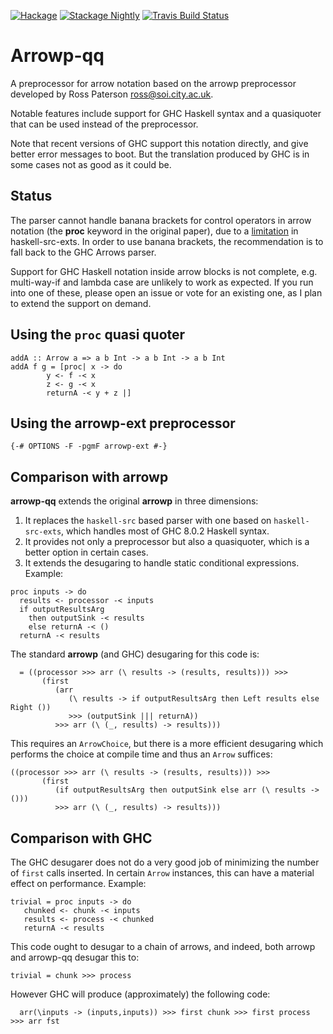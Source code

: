 [![Hackage](https://img.shields.io/hackage/v/arrowp-qq.svg)](https://hackage.haskell.org/package/arrowp-qq)
[![Stackage Nightly](http://stackage.org/package/arrowp-qq/badge/nightly)](http://stackage.org/nightly/package/arrowp-qq)
[![Travis Build Status](https://travis-ci.org/pepeiborra/arrowp-qq.svg)](https://travis-ci.org/pepeiborra/arrowp-qq)

Arrowp-qq
==========
A preprocessor for arrow notation 
based on the arrowp preprocessor developed by Ross Paterson <ross@soi.city.ac.uk>.

Notable features include support for GHC Haskell syntax and a
quasiquoter that can be used instead of the preprocessor.

Note that recent versions of GHC support this notation directly, and
give better error messages to boot. But the translation produced by GHC
is in some cases not as good as it could be.

Status
------

The parser cannot handle banana brackets for
control operators in arrow notation (the **proc** keyword in the original paper), 
due to a 
[limitation](https://github.com/haskell-suite/haskell-src-exts/issues/45) 
in haskell-src-exts. In order to use banana brackets, the recommendation
is to fall back to the GHC Arrows parser. 

Support for GHC Haskell notation inside arrow blocks is not complete, e.g.
multi-way-if and lambda case are unlikely to work as expected. If you run into 
one of these, please open an issue or vote for an existing one, as I plan to extend
the support on demand.

Using the `proc` quasi quoter
---------------------------

```
addA :: Arrow a => a b Int -> a b Int -> a b Int
addA f g = [proc| x -> do
		y <- f -< x
		z <- g -< x
		returnA -< y + z |]
```

Using the **arrowp-ext** preprocessor
---------------------------------

```
{-# OPTIONS -F -pgmF arrowp-ext #-}
```

Comparison with **arrowp**
-----------------------
**arrowp-qq** extends the original **arrowp** in three dimensions:
1. It replaces the `haskell-src` based parser with one based on `haskell-src-exts`, which handles most of GHC 8.0.2 Haskell syntax.
2. It provides not only a preprocessor but also a quasiquoter, which is a better option in certain cases.
3. It extends the desugaring to handle static conditional expressions. Example:
```
proc inputs -> do
  results <- processor -< inputs
  if outputResultsArg
    then outputSink -< results
    else returnA -< ()
  returnA -< results
```
The standard **arrowp** (and GHC) desugaring for this code is:
```
  = ((processor >>> arr (\ results -> (results, results))) >>>
       (first
          (arr
             (\ results -> if outputResultsArg then Left results else Right ())
             >>> (outputSink ||| returnA))
          >>> arr (\ (_, results) -> results)))
```
This requires an `ArrowChoice`, but there is a more efficient desugaring which 
performs the choice at compile time and thus an `Arrow` suffices:
```
((processor >>> arr (\ results -> (results, results))) >>>
       (first
          (if outputResultsArg then outputSink else arr (\ results -> ()))
          >>> arr (\ (_, results) -> results)))
```

Comparison with **GHC**
-----------------------
The GHC desugarer does not do a very good job of minimizing the number of
`first` calls inserted. In certain `Arrow` instances, this can have a material effect
on performance. Example:
```
trivial = proc inputs -> do
   chunked <- chunk -< inputs
   results <- process -< chunked
   returnA -< results
```
This code ought to desugar to a chain of arrows, and indeed, both arrowp and
arrowp-qq desugar this to:
```
trivial = chunk >>> process
```
However GHC will produce (approximately) the following code:
```
  arr(\inputs -> (inputs,inputs)) >>> first chunk >>> first process >>> arr fst
```
